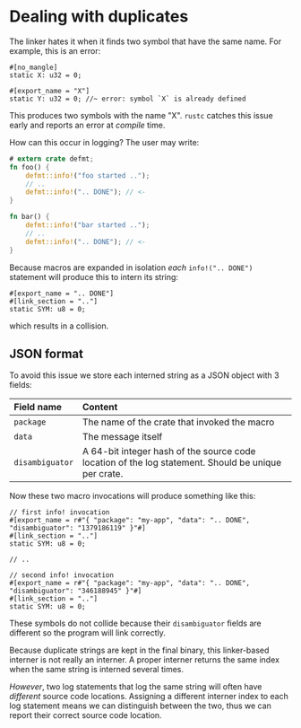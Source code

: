 # Dealing with duplicates

The linker hates it when it finds two symbol that have the same name.
For example, this is an error:

``` rust,compile_fail
#[no_mangle]
static X: u32 = 0;

#[export_name = "X"]
static Y: u32 = 0; //~ error: symbol `X` is already defined
```

This produces two symbols with the name "X".
`rustc` catches this issue early and reports an error at *compile* time.

How can this occur in logging?
The user may write:

``` rust
# extern crate defmt;
fn foo() {
    defmt::info!("foo started ..");
    // ..
    defmt::info!(".. DONE"); // <-
}

fn bar() {
    defmt::info!("bar started ..");
    // ..
    defmt::info!(".. DONE"); // <-
}
```

Because macros are expanded in isolation *each* `info!(".. DONE")` statement will produce this to intern its string:

``` rust,no_run,noplayground
#[export_name = ".. DONE"]
#[link_section = ".."]
static SYM: u8 = 0;
```

which results in a collision.

## JSON format

To avoid this issue we store each interned string as a JSON object with 3 fields:

| Field name      | Content                                                                                             |
| :-------------- | :-------------------------------------------------------------------------------------------------- |
| `package`       | The name of the crate that invoked the macro                                                        |
| `data`          | The message itself                                                                                  |
| `disambiguator` | A 64-bit integer hash of the source code location of the log statement. Should be unique per crate. |

Now these two macro invocations will produce something like this:

``` rust,no_run,noplayground
// first info! invocation
#[export_name = r#"{ "package": "my-app", "data": ".. DONE", "disambiguator": "1379186119" }"#]
#[link_section = ".."]
static SYM: u8 = 0;

// ..

// second info! invocation
#[export_name = r#"{ "package": "my-app", "data": ".. DONE", "disambiguator": "346188945" }"#]
#[link_section = ".."]
static SYM: u8 = 0;
```

These symbols do not collide because their `disambiguator` fields are different so the program will link correctly.

Because duplicate strings are kept in the final binary, this linker-based interner is not really an interner.
A proper interner returns the same index when the same string is interned several times.

*However*, two log statements that log the same string will often have *different* source code locations.
Assigning a different interner index to each log statement means we can distinguish between the two, thus we can report their correct source code location.
